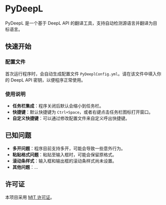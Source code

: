 # PyDeepL
PyDeepL 是一个基于 DeepL API 的翻译工具，支持自动检测源语言并翻译为目标语言。
## 快速开始
### 配置文件
首次运行程序时，会自动生成配置文件 `PyDeeplConfig.yml`。请在该文件中填入你的 DeepL API 密钥，以便程序正常使用。
### 使用说明
- **任务栏集成**：程序关闭后默认会缩小到任务栏。
- **快捷键**：默认快捷键为 `Ctrl+Space`，或者右键点击任务栏图标打开窗口。
- **自定义快捷键**：可以通过修改配置文件来自定义呼出快捷键。
## 已知问题
- **多开问题**：程序目前支持多开，可能会导致一些意外行为。
- **粘贴格式问题**：粘贴至输入框时，可能会保留原格式。
- **滚动条样式**：输入框和输出框的滚动条样式尚未设置。
- **其他问题**：...
## 许可证
本项目采用 [MIT 许可证](LICENSE)。
